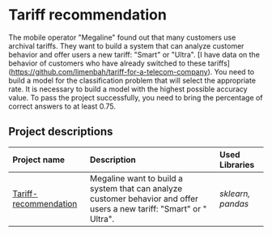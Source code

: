 # Tariff recommendation

The mobile operator "Megaline" found out that many customers use archival tariffs. They want to build a system that can analyze customer behavior and offer users a new tariff: "Smart" or "Ultra".
[I have data on the behavior of customers who have already switched to these tariffs] (https://github.com/limenbah/tariff-for-a-telecom-company). You need to build a model for the classification problem that will select the appropriate rate.
It is necessary to build a model with the highest possible accuracy value. To pass the project successfully, you need to bring the percentage of correct answers to at least 0.75.
## Project descriptions



| Project name | Description | Used Libraries |
| :--------------------- | :--------------------- | :--------------------- |
| [Tariff-recommendation](https://github.com/limenbah/Tariff-recommendation/tree/main/Tariff-recommendation) | Megaline want to build a system that can analyze customer behavior and offer users a new tariff: "Smart" or " Ultra". | *sklearn, pandas* |
